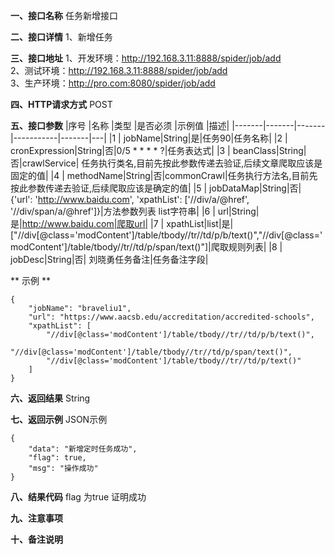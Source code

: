 **一、接口名称**
任务新增接口  

**二、接口详情**
1、新增任务  

**三、接口地址**
1、开发环境：http://192.168.3.11:8888/spider/job/add  
2、测试环境：http://192.168.3.11:8888/spider/job/add  
3、生产环境：http://pro.com:8080/spider/job/add  

**四、HTTP请求方式**
POST

**五、接口参数**
|序号	|名称	|类型	|是否必须	|示例值	|描述|
|-------|-------|-------|-----------|-------|---|
|1      | jobName|String|是|任务90|任务名称|
|2      | cronExpression|String|否|0/5 * * * * ?|任务表达式|
|3      | beanClass|String|否|crawlService| 任务执行类名,目前先按此参数传递去验证,后续文章爬取应该是固定的值|
|4      | methodName|String|否|commonCrawl|任务执行方法名,目前先按此参数传递去验证,后续爬取应该是确定的值|
|5      | jobDataMap|String|否| {'url': 'http://www.baidu.com', 'xpathList': ['//div/a/@href', '//div/span/a/@href']}|方法参数列表 list字符串|
|6      | url|String|是|http://www.baidu.com|爬取url|
|7      | xpathList|list|是|["//div[@class='modContent']/table/tbody//tr//td/p/b/text()","//div[@class='modContent']/table/tbody//tr//td/p/span/text()"]|爬取规则列表|
|8      | jobDesc|String|否| 刘晓勇任务备注|任务备注字段|


** 示例 **

    {
        "jobName": "braveliu1",
        "url": "https://www.aacsb.edu/accreditation/accredited-schools",
        "xpathList": [
            "//div[@class='modContent']/table/tbody//tr//td/p/b/text()",
            "//div[@class='modContent']/table/tbody//tr//td/p/span/text()",
            "//div[@class='modContent']/table/tbody//tr//td/p/text()"
        ]
    }


**六、返回结果**
String

**七、返回示例**
JSON示例  

  
    {
        "data": "新增定时任务成功",
        "flag": true,
        "msg": "操作成功"
    }

**八、结果代码**
flag 为true 证明成功

**九、注意事项**

**十、备注说明**
